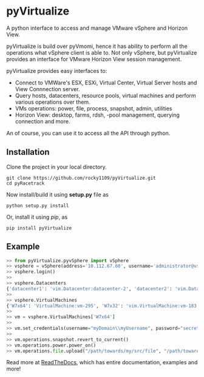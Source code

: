 # pyVirtualize
A python interface to access and manage VMware vSphere and Horizon View.

pyVirtualize is build over pyVmomi, hence it has ability to perform all the operations what vSphere client is able to.
Not only vSphere, but pyVirtualize provides an interface for VMware Horizon View session management.

pyVirtualize provides easy interfaces to:

- Connect to VMWare's ESX, ESXi, Virtual Center, Virtual Server hosts and View Connnection server.
- Query hosts, datacenters, resource pools, virtual machines and perform various operations over them.
- VMs operations: power, file, process, snapshot, admin, utilities
- Horizon View: desktop, farms, rdsh, -pool management, querying connection and more.


An of course, you can use it to access all the API through python.

## Installation

Clone the project in your local directory.
```
git clone https://github.com/rocky1109/pyVirtualize.git
cd pyRacetrack
```

Now install/build it using **setup.py** file as
```
python setup.py install
```

Or, install it using *pip*, as
```
pip install pyVirtualize
```

## Example
```python
>> from pyVirtualize.pyvSphere import vSphere
>> vsphere = vSphere(address='10.112.67.60', username='administrator@vsphere.local', password='Ca$hc0w1')
>> vsphere.login()
>>
>> vsphere.Datacenters
{'datacenter1': 'vim.Datacenter:datacenter-2', 'datacenter2': 'vim.Datacenter:datacenter-7'}
>>
>> vsphere.VirtualMachines
{'W7x64': 'VirtualMachine:vm-295', 'W7x32': 'vim.VirtualMachine:vm-183', ... }
>>
>> vm = vsphere.VirtualMachines['W7x64']
>>
>> vm.set_credentials(username="myDomain\\myUsername", password="secret", credentials_type="user", default=True)
>>
>> vm.operations.snapshot.revert_to_current()
>> vm.operations.power.power_on()
>> vm.operations.file.upload("/path/towards/my/src/file", "/path/towards/my/dest/file")

```

Read more at [ReadTheDocs](http://pyvirtualize.readthedocs.io/en/latest/), which has entire documentation, examples and more!
